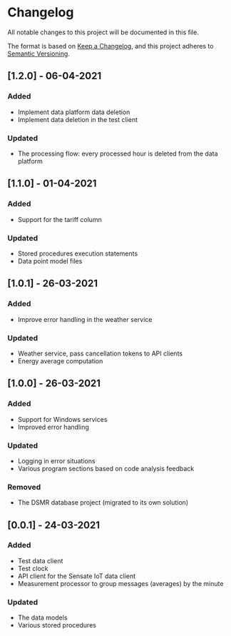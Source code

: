 # Changelog
All notable changes to this project will be documented in this file.

The format is based on [Keep a Changelog](https://keepachangelog.com/en/1.0.0/),
and this project adheres to [Semantic Versioning](https://semver.org/spec/v2.0.0.html).

## [1.2.0] - 06-04-2021
### Added
- Implement data platform data deletion
- Implement data deletion in the test client

### Updated
- The processing flow: every processed hour is deleted from the data platform

## [1.1.0] - 01-04-2021
### Added
- Support for the tariff column

### Updated
- Stored procedures execution statements
- Data point model files

## [1.0.1] - 26-03-2021
### Added
- Improve error handling in the weather service

### Updated
- Weather service, pass cancellation tokens to API clients
- Energy average computation

## [1.0.0] - 26-03-2021
### Added
- Support for Windows services
- Improved error handling

### Updated
- Logging in error situations
- Various program sections based on code analysis feedback

### Removed
- The DSMR database project (migrated to its own solution)

## [0.0.1] - 24-03-2021
### Added
- Test data client
- Test clock
- API client for the Sensate IoT data client
- Measurement processor to group messages (averages) by the minute

### Updated
- The data models
- Various stored procedures
